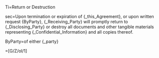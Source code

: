 Ti=Return or Destruction

sec=Upon termination or expiration of {_this_Agreement}, or upon written request {ByParty}, {_Receiving_Party} will promptly return to {_Disclosing_Party} or destroy all documents and other tangible materials representing {_Confidential_Information} and all copies thereof.

ByParty=of either {_party}

=[G/Z/ol/1]
